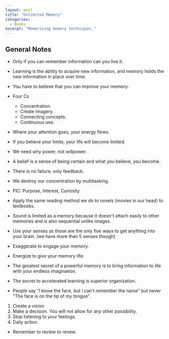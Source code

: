 ```yaml
---
layout: post
title: "Unlimited Memory"
categories:
  - Books
excerpt: "Memorizing memory techniques."
---
```


## General Notes

- Only if you can remember information can you live it.
- Learning is the ability to acquire new information, and memory holds the new information in place over time.
- You have to believe that you can improve your memory.
- Four Cs
  - Concentration.
  - Create imagery.
  - Connecting concepts.
  - Continuous use.
- Where your attention goes, your energy flows.
- If you believe your limits, your life will become limited.
- We need why power, not willpower.

- A belief is a sense of being certain and what you believe, you become.
- There is no failure, only feedback.
- We destroy our concentration by multitasking.
- PIC: Purpose, Interest, Curiosity

- Apply the same reading method we do to novels (movies in our head) to textbooks.
- Sound is limited as a memory because it doesn't attach easily to other memories and is also sequential unlike images.
- Use your senses as those are the only five ways to get anything into your brain. (we have more than 5 senses though)
- Exaggerate to engage your memory.
- Energize to give your memory life.
- The greatest secret of a powerful memory is to bring information to life with your endless imagination.
- The secret to accelerated learning is superior organization.
- People say "I know the face, but I can't remember the name" but never "The face is on the tip of my tongue".

1. Create a vision.
2. Make a decision. You will not allow for any other possibility.
3. Stop listening to your feelings.
4. Daily action.

- Remember to review to renew.
